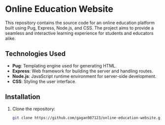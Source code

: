 # Online Education Website

This repository contains the source code for an online education platform built using Pug, Express, Node.js, and CSS. The project aims to provide a seamless and interactive learning experience for students and educators alike.

## Technologies Used
- **Pug**: Templating engine used for generating HTML.
- **Express**: Web framework for building the server and handling routes.
- **Node.js**: JavaScript runtime environment for server-side development.
- **CSS**: Styling the user interface.



## Installation
1. Clone the repository:
   ```sh
   git clone https://github.com/gagan987123/online-education-website.git
